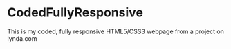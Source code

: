 CodedFullyResponsive
====================

This is my coded, fully responsive HTML5/CSS3 webpage from a project on lynda.com
